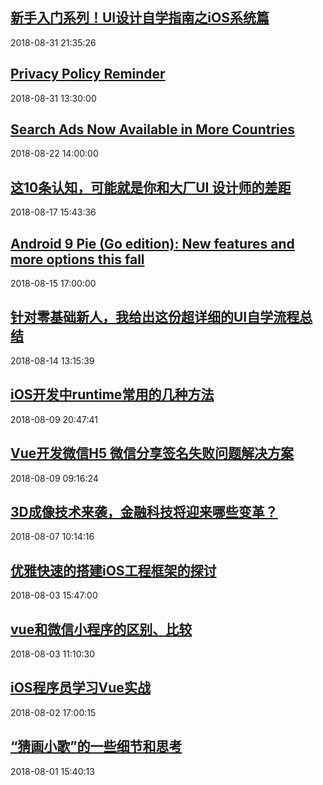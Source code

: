 ## <a href="http://mobile.51cto.com/hot-582570.htm" target="_blank">新手入门系列！UI设计自学指南之iOS系统篇</a>
2018-08-31 21:35:26 
## <a href="https://developer.apple.com/news/?id=08312018a" target="_blank">Privacy Policy Reminder</a>
2018-08-31 13:30:00 
## <a href="https://developer.apple.com/news/?id=08222018a" target="_blank">Search Ads Now Available in More Countries</a>
2018-08-22 14:00:00 
## <a href="http://mobile.51cto.com/hot-581504.htm" target="_blank">这10条认知，可能就是你和大厂UI 设计师的差距</a>
2018-08-17 15:43:36 
## <a href="https://www.blog.google/products/android/android-9-pie-go-edition-new-features-and-more-options-fall/" target="_blank">Android 9 Pie (Go edition): New features and more options this fall</a>
2018-08-15 17:00:00 
## <a href="http://mobile.51cto.com/hot-581204.htm" target="_blank">针对零基础新人，我给出这份超详细的UI自学流程总结</a>
2018-08-14 13:15:39 
## <a href="http://mobile.51cto.com/hot-580969.htm" target="_blank">iOS开发中runtime常用的几种方法</a>
2018-08-09 20:47:41 
## <a href="http://mobile.51cto.com/hot-580889.htm" target="_blank">Vue开发微信H5 微信分享签名失败问题解决方案</a>
2018-08-09 09:16:24 
## <a href="http://mobile.51cto.com/hot-580724.htm" target="_blank">3D成像技术来袭，金融科技将迎来哪些变革？</a>
2018-08-07 10:14:16 
## <a href="http://mobile.51cto.com/hot-580399.htm" target="_blank">优雅快速的搭建iOS工程框架的探讨</a>
2018-08-03 15:47:00 
## <a href="http://developer.51cto.com/art/201808/580362.htm" target="_blank">vue和微信小程序的区别、比较</a>
2018-08-03 11:10:30 
## <a href="http://mobile.51cto.com/hot-580320.htm" target="_blank">iOS程序员学习Vue实战</a>
2018-08-02 17:00:15 
## <a href="http://mobile.51cto.com/hot-580201.htm" target="_blank">“猜画小歌”的一些细节和思考</a>
2018-08-01 15:40:13 
